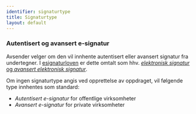 ```yaml
---
identifier: signaturtype
title: Signaturtype
layout: default
---
```


### Autentisert og avansert e-signatur
Avsender velger om den vil innhente autentisert eller avansert signatur fra undertegner. I [esignaturloven](https://lovdata.no/dokument/NL/lov/2001-06-15-81) er dette omtalt som hhv. [_elektronisk signatur_ og _avansert elektronisk signatur_](https://lovdata.no/lov/2001-06-15-81/§3).

Om ingen signaturtype angis ved opprettelse av oppdraget, vil følgende type innhentes som standard:

- _Autentisert e-signatur_ for offentlige virksomheter
- _Avansert e-signatur_ for private virksomheter
